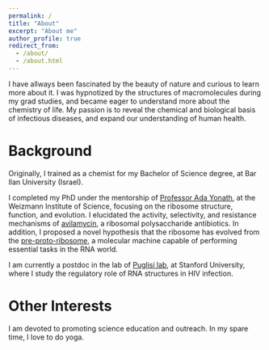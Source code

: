 ```yaml
---
permalink: /
title: "About"
excerpt: "About me"
author_profile: true
redirect_from: 
  - /about/
  - /about.html
---
```


I have allways been fascinated by the beauty of nature and curious to learn more about it. I was hypnotized by the structures of macromolecules during my grad studies, and became eager to understand more about the chemistry of life. My passion is to reveal the chemical and biological basis of infectious diseases, and expand our understanding of human health. 

Background
======
Originally, I trained as a chemist for my Bachelor of Science degree, at Bar Ilan University (Israel). 

I completed my PhD under the mentorship of [Professor Ada Yonath](http://www.weizmann.ac.il/sb/Pages/Yonath/), at the Weizmann Institute of Science, focusing on the ribosome structure, function, and evolution. I elucidated the activity, selectivity, and resistance mechanisms of [avilamycin](https://www.pnas.org/content/113/44/E6796), a ribosomal polysaccharide antibiotics. In addition, I proposed a novel hypothesis that the ribosome has evolved from the [pre-proto-ribosome](https://www.ncbi.nlm.nih.gov/pmc/articles/PMC3158926/), a molecular machine capable of performing essential tasks in the RNA world. 

I am currently a postdoc in the lab of [Puglisi lab](https://med.stanford.edu/profiles/miri-krupkin), at Stanford University, where I study the regulatory role of RNA structures in HIV infection. 

Other Interests
======
I am devoted to promoting science education and outreach. 
In my spare time, I love to do yoga. 


